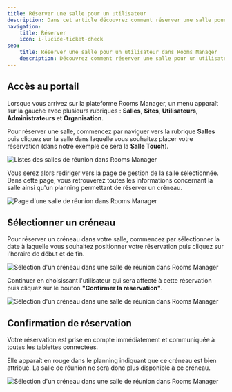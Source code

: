 ```yaml
---
title: Réserver une salle pour un utilisateur
description: Dans cet article découvrez comment réserver une salle pour un utilisateur depuis l'administration de Rooms Manager.
navigation:
    title: Réserver
    icon: i-lucide-ticket-check
seo:
    title: Réserver une salle pour un utilisateur dans Rooms Manager
    description: Découvrez comment réserver une salle pour un utilisateur depuis l'administration de Rooms Manager.
---
```


## Accès au portail

Lorsque vous arrivez sur la plateforme Rooms Manager, un menu apparaît sur la gauche avec plusieurs rubriques : **Salles**, **Sites**, **Utilisateurs**, **Administrateurs** et **Organisation**.

Pour réserver une salle, commencez par naviguer vers la rubrique **Salles** puis cliquez sur la salle dans laquelle vous souhaitez placer votre réservation (dans notre exemple ce sera la **Salle Touch**).

![Listes des salles de réunion dans Rooms Manager](/7-applications/2-rooms-manager/fr-apps-rm-booking-rooms.png)

Vous serez alors rediriger vers la page de gestion de la salle sélectionnée. Dans cette page, vous retrouverez toutes les informations concernant la salle ainsi qu'un planning permettant de réserver un créneau.

![Page d'une salle de réunion dans Rooms Manager](/7-applications/2-rooms-manager/fr-apps-rm-booking-room.png)

## Sélectionner un créneau

Pour réserver un créneau dans votre salle, commencez par sélectionner la date à laquelle vous souhaitez positionner votre réservation puis cliquez sur l'horaire de début et de fin.

![Sélection d'un créneau dans une salle de réunion dans Rooms Manager](/7-applications/2-rooms-manager/fr-apps-rm-booking-select.png)

Continuer en choisissant l'utilisateur qui sera affecté à cette réservation puis cliquez sur le bouton **"Confirmer la réservation"**.

![Sélection d'un créneau dans une salle de réunion dans Rooms Manager](/7-applications/2-rooms-manager/fr-apps-rm-booking-confirm.png)

## Confirmation de réservation

Votre réservation est prise en compte immédiatement et communiquée à toutes les tablettes connectées.

Elle apparaît en rouge dans le planning indiquant que ce créneau est bien attribué. La salle de réunion ne sera donc plus disponible à ce créneau.

![Sélection d'un créneau dans une salle de réunion dans Rooms Manager](/7-applications/2-rooms-manager/fr-apps-rm-booking-finished.png)

